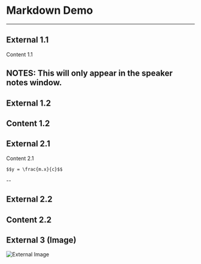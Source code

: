 # Markdown Demo
---
## External 1.1
Content 1.1

NOTES:
This will only appear in the speaker notes window.
--

## External 1.2
Content 1.2
---

## External 2.1
Content 2.1

`$$y = \frac{m.x}{c}$$`

--

## External 2.2
Content 2.2
---

## External 3 (Image)
![External Image](https://s3.amazonaws.com/static.slid.es/logo/v2/slides-symbol-512x512.png)
